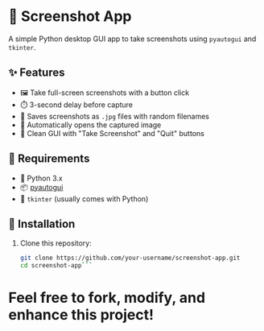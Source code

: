 # 📸 Screenshot App

A simple Python desktop GUI app to take screenshots using `pyautogui` and `tkinter`.

## ✨ Features

- 🖼️ Take full-screen screenshots with a button click
- ⏱️ 3-second delay before capture
- 💾 Saves screenshots as `.jpg` files with random filenames
- 📂 Automatically opens the captured image
- 🧰 Clean GUI with "Take Screenshot" and "Quit" buttons

## 🧱 Requirements

- 🐍 Python 3.x
- 📦 [pyautogui](https://pypi.org/project/pyautogui/)
- 🧮 `tkinter` (usually comes with Python)

## 🚀 Installation

1. Clone this repository:
   ```bash
   git clone https://github.com/your-username/screenshot-app.git
   cd screenshot-app```
   
# Feel free to fork, modify, and enhance this project!
